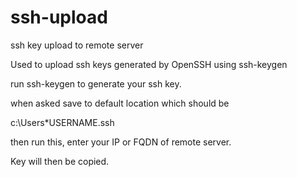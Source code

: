 # ssh-upload
ssh key upload to remote server

Used to upload ssh keys generated by OpenSSH using ssh-keygen

run ssh-keygen to generate your ssh key.

when asked save to default location which should be

c:\Users\*USERNAME\.ssh


then run this, enter your IP or FQDN of remote server. 

Key will then be copied.
